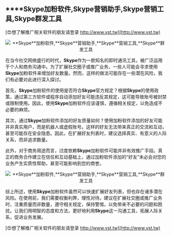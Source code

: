 ## ****Skype**加粉软件,**Skype**营销助手,**Skype**营销工具,**Skype**群发工具**

[😍想了解推广相关软件的朋友请登录 http://www.vst.tw](http://www.vst.tw)

 <center><img src="https://vst.tw/MP4/tuiguang/png/6.png" alt="**Skype**加粉软件,**Skype**营销助手,**Skype**营销工具,**Skype**群发工具"></center>

在当今社交网络盛行的时代，**Skype**作为一款知名的即时通讯工具，被广泛运用于个人和商务沟通中。为了扩展社交圈子或推广业务，一些人可能会寻求使用**Skype**加粉软件来增加好友数量。然而，这样的做法可能存在一些潜在风险，我们有必要对此进行深入探讨。

首先，**Skype**加粉软件的使用是否符合**Skype**官方规定？根据**Skype**的使用政策，通过第三方软件或程序自动添加好友可能违反其规定，这可能导致账号被封禁或限制使用。因此，使用**Skype**加粉软件应该谨慎，遵循相关规定，以免造成不必要的麻烦。

其次，通过**Skype**加粉软件添加的好友质量如何？使用加粉软件添加的好友可能并非真实用户，而是机器人或虚假账号。这样的好友无法带来真正的交流和互动，甚至可能存在安全隐患。因此，在扩展好友列表时，建议选择真实、有意义的人际关系，而非追求数量。

此外，对于商务用途而言，过度依赖**Skype**加粉软件可能并非有效推广手段。真正的商务合作建立在信任和互动基础上，通过加粉软件添加的“好友”未必会对您的业务产生实质性帮助，甚至可能影响到您的商誉。

 <center><img src="https://vst.tw/MP4/tuiguang/png/7.png" alt="**Skype**加粉软件,**Skype**营销助手,**Skype**营销工具,**Skype**群发工具"></center>

综上所述，使用**Skype**加粉软件虽然可以快速扩展好友列表，但也存在诸多潜在风险。在使用前，我们需要权衡利弊，理性对待。建议在扩展社交圈或推广业务时，注重质量而非数量，遵守相关规定，保持警惕，以免带来不必要的问题和困扰。让我们用明智的态度和方法，更好地利用**Skype**这一沟通工具，拓展人际关系，促进业务发展。

[😍想了解推广相关软件的朋友请登录 http://www.vst.tw](http://www.vst.tw)



